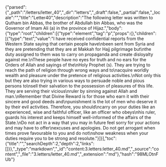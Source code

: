 {"parsed":{"_path":"/letters/letter_40","_dir":"letters","_draft":false,"_partial":false,"_locale":"","title":"Letter40","description":"The following letter was written to Qutham bin Abbas, the brother of Abdullah bin Abbas, who was the Governor of Imam Ali (a) in the province of Hijaz.","body":{"type":"root","children":[{"type":"element","tag":"p","props":{},"children":[{"type":"text","value":"I have received confidential reports from the Western State saying that certain people have\nbeen sent from Syria and they are pretending that they are at Makkah for Hajj pilgrimage but\nthe duty assigned to them was to carry on propaganda and create disloyalty against me.\nThese people have no eyes for truth and no ears for the Orders of Allah and sayings of the\nHoly Prophet (s). They are trying to reach the path of religion through wrong ways and to\nacquire worldly wealth and pleasure under the pretence of religious activities.\nNot only this but they are also trying in various ways to persuade noble and pious persons to\nsell their salvation to the possession of pleasures of this life. They are serving their vicious\nruler by sinning against Allah and man.\nRemember that Divine Reward is for those who earn it with their sincere and good deeds and\npunishment is the lot of men who deserve it by their evil activities. Therefore, you should\ncarry on your duties like an experienced, wise and faithful officer, like an officer who obeys\nhis ruler, guards his interest and keeps himself well-informed of the affairs of the State.\nDo not act in a way that you may in future feel sorry for your actions and may have to offer\nexcuses and apologies. Do not get arrogant when times prove favourable to you and do not\nshow weakness when your duties require you to be strong and resolute."}]}],"toc":{"title":"","searchDepth":2,"depth":2,"links":[]}},"_type":"markdown","_id":"content:3.letters:letter_40.md","_source":"content","_file":"3.letters/letter_40.md","_extension":"md"},"hash":"98MLOtnFUb"}